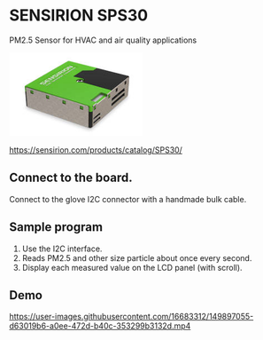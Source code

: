 # SENSIRION SPS30

PM2.5 Sensor for HVAC and air quality applications

<img src="https://github.com/mrubyc/devkit02/raw/main/samples/SPS30_Dust/img/SPS30.jpg">

https://sensirion.com/products/catalog/SPS30/


## Connect to the board.

Connect to the glove I2C connector with a handmade bulk cable.


## Sample program

1. Use the I2C interface.
2. Reads PM2.5 and other size particle about once every second.
3. Display each measured value on the LCD panel (with scroll).

## Demo

https://user-images.githubusercontent.com/16683312/149897055-d63019b6-a0ee-472d-b40c-353299b3132d.mp4
